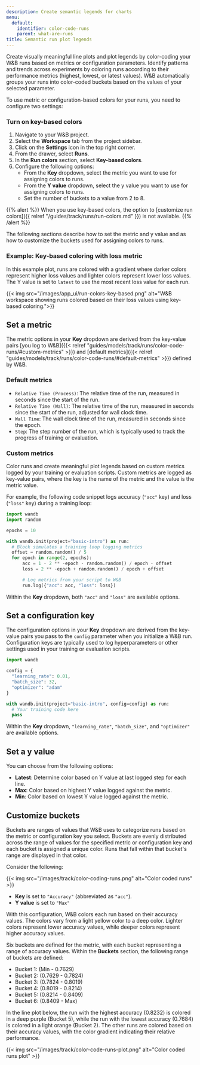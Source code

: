 ```yaml
---
description: Create semantic legends for charts
menu:
  default:
    identifier: color-code-runs
    parent: what-are-runs
title: Semantic run plot legends
---
```


Create visually meaningful line plots and plot legends by color-coding your W&B runs based on metrics or configuration parameters. Identify patterns and trends across experiments by coloring runs according to their performance metrics (highest, lowest, or latest values). W&B automatically groups your runs into color-coded buckets based on the values of your selected parameter.

To use metric or configuration-based colors for your runs, you need to configure two settings:

### Turn on key-based colors

1. Navigate to your W&B project.
2. Select the **Workspace** tab from the project sidebar.
3. Click on the **Settings** icon in the top right corner.
4. From the drawer, select **Runs**.
5. In the **Run colors** section, select **Key-based colors**.
6. Configure the following options:
    - From the **Key** dropdown, select the metric you want to use for assigning colors to runs.
    - From the **Y value** dropdown, select the y value you want to use for assigning colors to runs.
    - Set the number of buckets to a value from 2 to 8.

{{% alert %}}
When you use key-based colors, the option to [customize run colors]({{ relref "/guides/track/runs/run-colors.md" }}) is not available.
{{% /alert %}}

The following sections describe how to set the metric and y value and as how to customize the buckets used for assigning colors to runs.

### Example: Key-based coloring with loss metric

In this example plot, runs are colored with a gradient where darker colors represent higher loss values and lighter colors represent lower loss values. The Y value is set to `latest` to use the most recent loss value for each run.
 
{{< img src="/images/app_ui/run-colors-key-based.png" alt="W&B workspace showing runs colored based on their loss values using key-based coloring.">}}

## Set a metric

The metric options in your **Key** dropdown are derived from the key-value pairs [you log to W&B]({{< relref "guides/models/track/runs/color-code-runs/#custom-metrics" >}}) and [default metrics]({{< relref "guides/models/track/runs/color-code-runs/#default-metrics" >}}) defined by W&B.

### Default metrics

* `Relative Time (Process)`: The relative time of the run, measured in seconds since the start of the run.
* `Relative Time (Wall)`: The relative time of the run, measured in seconds since the start of the run, adjusted for wall clock time.
* `Wall Time`: The wall clock time of the run, measured in seconds since the epoch.
* `Step`: The step number of the run, which is typically used to track the progress of training or evaluation.

### Custom metrics

Color runs and create meaningful plot legends based on custom metrics logged by your training or evaluation scripts. Custom metrics are logged as key-value pairs, where the key is the name of the metric and the value is the metric value.

For example, the following code snippet logs accuracy (`"acc"` key) and loss (`"loss"` key) during a training loop:

```python
import wandb
import random

epochs = 10

with wandb.init(project="basic-intro") as run:
  # Block simulates a training loop logging metrics
  offset = random.random() / 5
  for epoch in range(2, epochs):
      acc = 1 - 2 ** -epoch - random.random() / epoch - offset
      loss = 2 ** -epoch + random.random() / epoch + offset

      # Log metrics from your script to W&B
      run.log({"acc": acc, "loss": loss})
```

Within the **Key** dropdown, both `"acc"` and `"loss"` are available options.

## Set a configuration key

The configuration options in your **Key** dropdown are derived from the key-value pairs you pass to the `config` parameter when you initialize a W&B run. Configuration keys are typically used to log hyperparameters or other settings used in your training or evaluation scripts.

```python
import wandb

config = {
  "learning_rate": 0.01,
  "batch_size": 32,
  "optimizer": "adam"
}

with wandb.init(project="basic-intro", config=config) as run:
  # Your training code here
  pass
```

Within the **Key** dropdown, `"learning_rate"`, `"batch_size"`, and `"optimizer"` are available options.

## Set a y value

You can choose from the following options:

- **Latest**: Determine color based on Y value at last logged step for each line.
- **Max**: Color based on highest Y value logged against the metric.
- **Min**: Color based on lowest Y value logged against the metric.

## Customize buckets

Buckets are ranges of values that W&B uses to categorize runs based on the metric or configuration key you select. Buckets are evenly distributed across the range of values for the specified metric or configuration key and each bucket is assigned a unique color. Runs that fall within that bucket's range are displayed in that color. 

Consider the following:

{{< img src="/images/track/color-coding-runs.png" alt="Color coded runs" >}}

- **Key** is set to `"Accuracy"` (abbreviated as `"acc"`).
- **Y value** is set to `"Max"`

With this configuration, W&B colors each run based on their accuracy values. The colors vary from a light yellow color to a deep color. Lighter colors represent lower accuracy values, while deeper colors represent higher accuracy values.

Six buckets are defined for the metric, with each bucket representing a range of accuracy values. Within the **Buckets** section, the following range of buckets are defined:

- Bucket 1: (Min - 0.7629)
- Bucket 2: (0.7629 - 0.7824)
- Bucket 3: (0.7824 - 0.8019)
- Bucket 4: (0.8019 - 0.8214)
- Bucket 5: (0.8214 - 0.8409)
- Bucket 6: (0.8409 - Max)

In the line plot below, the run with the highest accuracy (0.8232) is colored in a deep purple (Bucket 5), while the run with the lowest accuracy (0.7684) is colored in a light orange (Bucket 2). The other runs are colored based on their accuracy values, with the color gradient indicating their relative performance. 

{{< img src="/images/track/color-code-runs-plot.png" alt="Color coded runs plot" >}}
